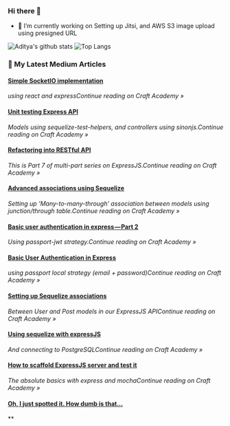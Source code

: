 ### Hi there 👋

- 🔭 I’m currently working on Setting up Jitsi, and AWS S3 image upload using presigned URL

![Aditya's github stats](https://github-readme-stats.vercel.app/api?username=kianaditya&count_private=true&show_icons=true)
![Top Langs](https://github-readme-stats.vercel.app/api/top-langs/?username=kianaditya)

### 📙 My Latest Medium Articles

<!--START_SECTION:feed-->
#### [Simple SocketIO implementation](https:&#x2F;&#x2F;medium.com&#x2F;craft-academy&#x2F;simple-socketio-implementation-d8e506d7626a?source&#x3D;rss-98456604b7f3------2) 
*using react and expressContinue reading on Craft Academy »*
#### [Unit testing Express API](https:&#x2F;&#x2F;medium.com&#x2F;craft-academy&#x2F;unit-testing-express-api-c55cb709b3ac?source&#x3D;rss-98456604b7f3------2) 
*Models using sequelize-test-helpers, and controllers using sinonjs.Continue reading on Craft Academy »*
#### [Refactoring into RESTful API](https:&#x2F;&#x2F;medium.com&#x2F;craft-academy&#x2F;refactoring-into-restful-api-5741fc60766b?source&#x3D;rss-98456604b7f3------2) 
*This is Part 7 of multi-part series on ExpressJS.Continue reading on Craft Academy »*
#### [Advanced associations using Sequelize](https:&#x2F;&#x2F;medium.com&#x2F;craft-academy&#x2F;advanced-associations-using-sequelize-93290f196c12?source&#x3D;rss-98456604b7f3------2) 
*Setting up ‘Many-to-many-through’ association between models using junction&#x2F;through table.Continue reading on Craft Academy »*
#### [Basic user authentication in express — Part 2](https:&#x2F;&#x2F;medium.com&#x2F;craft-academy&#x2F;basic-user-authentication-in-express-part-2-4d55681e41f6?source&#x3D;rss-98456604b7f3------2) 
*Using passport-jwt strategy.Continue reading on Craft Academy »*
#### [Basic User Authentication in Express](https:&#x2F;&#x2F;medium.com&#x2F;craft-academy&#x2F;basic-user-authentication-in-express-6c996753a0b0?source&#x3D;rss-98456604b7f3------2) 
*using passport local strategy (email + password)Continue reading on Craft Academy »*
#### [Setting up Sequelize associations](https:&#x2F;&#x2F;medium.com&#x2F;craft-academy&#x2F;setting-up-sequelize-associations-abddc5ed16d0?source&#x3D;rss-98456604b7f3------2) 
*Between User and Post models in our ExpressJS APIContinue reading on Craft Academy »*
#### [Using sequelize with expressJS](https:&#x2F;&#x2F;medium.com&#x2F;craft-academy&#x2F;connecting-sequelize-with-expressjs-ab2a6fc44d12?source&#x3D;rss-98456604b7f3------2) 
*And connecting to PostgreSQLContinue reading on Craft Academy »*
#### [How to scaffold ExpressJS server and test it](https:&#x2F;&#x2F;medium.com&#x2F;craft-academy&#x2F;how-to-scaffold-expressjs-server-and-test-it-d2a2ab1d30e0?source&#x3D;rss-98456604b7f3------2) 
*The absolute  basics with express and mochaContinue reading on Craft Academy »*
#### [Oh, I just spotted it. How dumb is that...](https:&#x2F;&#x2F;medium.com&#x2F;@naik.aditya&#x2F;oh-i-just-spotted-it-how-dumb-is-that-76a3bb6955ba?source&#x3D;rss-98456604b7f3------2) 
**
<!--END_SECTION:feed-->
